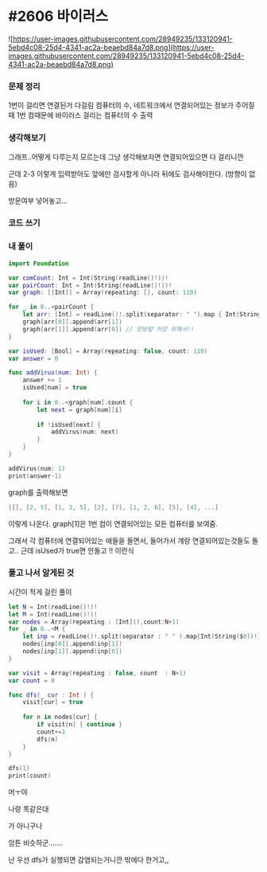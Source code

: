 # **#2606 바이러스**

![https://user-images.githubusercontent.com/28949235/133120941-5ebd4c08-25d4-4341-ac2a-beaebd84a7d8.png](https://user-images.githubusercontent.com/28949235/133120941-5ebd4c08-25d4-4341-ac2a-beaebd84a7d8.png)

### **문제 정리**

1번이 걸리면 연결된거 다걸림 컴퓨터의 수, 네트워크에서 연결되어있는 정보가 주어질 때 1번 컴때문에 바이러스 걸리는 컴퓨터의 수 출력

### **생각해보기**

그래프..어떻게 다루는지 모르는데 그냥 생각해보자면 연결되어있으면 다 걸리니깐

근데 2-3 이렇게 입력받아도 앞에만 검사할게 아니라 뒤에도 검사해야한다. (방향이 없음)

방문여부 넣어놓고...

### **코드 쓰기**

### **내 풀이**

```swift
import Foundation

var comCount: Int = Int(String(readLine()!))!
var pairCount: Int = Int(String(readLine()!))!
var graph: [[Int]] = Array(repeating: [], count: 110)

for _ in 0..<pairCount {
    let arr: [Int] = readLine()!.split(separator: " ").map { Int(String($0))! }
    graph[arr[0]].append(arr[1])
    graph[arr[1]].append(arr[0]) // 양방향 저장 위해서!!
}

var isUsed: [Bool] = Array(repeating: false, count: 110)
var answer = 0

func addVirus(num: Int) {
    answer += 1
    isUsed[num] = true
    
    for i in 0..<graph[num].count {
        let next = graph[num][i]
        
        if !isUsed[next] {
            addVirus(num: next)
        }
    }
}

addVirus(num: 1)
print(answer-1)
```

graph를 출력해보면

```swift
[[], [2, 5], [1, 3, 5], [2], [7], [1, 2, 6], [5], [4], ...]
```

이렇게 나온다. graph[1]은 1번 컴이 연결되어있는 모든 컴퓨터를 보여줌.

그래서 각 컴퓨터에 연결되어있는 애들을 돌면서, 들어가서 걔랑 연결되어있는것들도 돌고.. 근데 isUsed가 true면 안돌고 !! 이런식

### **풀고 나서 알게된 것**

시간이 적게 걸린 풀이

```swift
let N = Int(readLine()!)!
let M = Int(readLine()!)!
var nodes = Array(repeating : [Int](),count:N+1)
for _ in 0..<M {
    let inp = readLine()!.split(separator : " " ).map{Int(String($0))!}
    nodes[inp[0]].append(inp[1])
    nodes[inp[1]].append(inp[0])
}

var visit = Array(repeating : false, count  : N+1)
var count = 0

func dfs(_ cur : Int ) {
    visit[cur] = true
    
    for n in nodes[cur] {
        if visit[n] { continue }
        count+=1
        dfs(n)
    }
}

dfs(1)
print(count)
```

머ㅜ야

나랑 똑같은대

가 아니구나

암튼 비슷하군.......

난 우선 dfs가 실행되면 감염되는거니깐 밖에다 한거고,,
